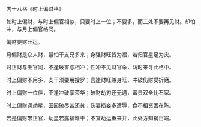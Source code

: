 内十八格《时上偏财格》

如时上偏财，与时上偏官相似，只要时上一位；不要多，而三处不要再见财。却怕冲，与月上偏官格同。

偏财要财旺运。

月偏财是众人财，最怕干支兄多来；身强财旺皆为福，若归官星足为灾。

时正财与壬官同，不逢破害与相冲；性冲不见财官杀，防时来寻此格中。

时上偏财不用多，支干须要用搜罗；喜逢财旺兼身旺，冲破伤财受折磨。

时上偏财一位佳，不逢冲破享荣华；破财劫刃还无遇，富贵双全比石家。

时上偏财遇劫星，田园破尽苦还贫；伤妻损妾多遭辱，食不相资困在陈。

若是偏财带正官，劫星若露福难干；不宜劫运重来并，此处方知祸百端。

